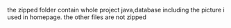 the zipped folder contain whole project java,database including the picture i used in homepage.
the other files are not zipped
